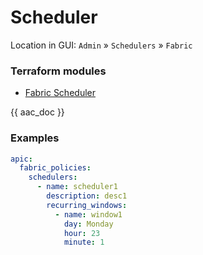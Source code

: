 # Scheduler

Location in GUI:
`Admin` » `Schedulers` » `Fabric`

### Terraform modules

* [Fabric Scheduler](https://registry.terraform.io/modules/netascode/fabric-scheduler/aci/latest)

{{ aac_doc }}

### Examples

```yaml
apic:
  fabric_policies:
    schedulers:
      - name: scheduler1
        description: desc1
        recurring_windows:
          - name: window1
            day: Monday
            hour: 23
            minute: 1
```
